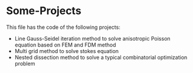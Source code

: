 # Some-Projects
This file has the code of the following projects:

+ Line Gauss-Seidel iteration method to solve anisotropic Poisson equation based on FEM and FDM method
+ Multi grid method to solve stokes equation
+ Nested dissection method to solve a typical combinatorial optimization problem